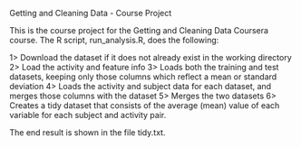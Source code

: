 Getting and Cleaning Data - Course Project


This is the course project for the Getting and Cleaning Data Coursera course. The R script, run_analysis.R, does the following:

1> Download the dataset if it does not already exist in the working directory
2> Load the activity and feature info
3> Loads both the training and test datasets, keeping only those columns which reflect a mean or    standard deviation
4> Loads the activity and subject data for each dataset, and merges those columns with the dataset
5> Merges the two datasets
6> Creates a tidy dataset that consists of the average (mean) value of each variable for each  subject and activity pair.


The end result is shown in the file tidy.txt.